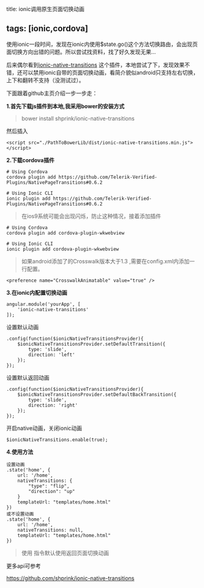 title: ionic调用原生页面切换动画

tags: [ionic,cordova]
---------------------

使用ionic一段时间，发现在ionic内使用$state.go()这个方法切换路由，会出现页面切换方向出错的问题。所以尝试找资料，找了好久发现无果...

后来偶尔看到[ionic-native-transitions](https://github.com/shprink/ionic-native-transitions) 这个插件，本地尝试了下，发现效果不错，还可以禁用ionic自带的页面切换动画，看简介貌似android只支持左右切换，上下和翻转不支持（没测试过）。

下面跟着github主页介绍一步一步走：

**1.首先下载js插件到本地,我采用bower的安装方式**

> bower install shprink/ionic-native-transitions

<!-- more -->

然后插入

```
<script src="./PathToBowerLib/dist/ionic-native-transitions.min.js"></script>
```

**2.下载cordova插件**

```
# Using Cordova
cordova plugin add https://github.com/Telerik-Verified-Plugins/NativePageTransitions#0.6.2

# Using Ionic CLI
ionic plugin add https://github.com/Telerik-Verified-Plugins/NativePageTransitions#0.6.2
```

> 在ios9系统可能会出现闪烁，防止这种情况，接着添加插件

```
# Using Cordova
cordova plugin add cordova-plugin-wkwebview

# Using Ionic CLI
ionic plugin add cordova-plugin-wkwebview
```

> 如果android添加了的Crosswalk版本大于1.3 ,需要在config.xml内添加一行配置。

```
<preference name="CrosswalkAnimatable" value="true" />
```

**3.在ionic内配置切换动画**

```
angular.module('yourApp', [
    'ionic-native-transitions'
]);
```

设置默认动画

```
.config(function($ionicNativeTransitionsProvider){
    $ionicNativeTransitionsProvider.setDefaultTransition({
        type: 'slide',
        direction: 'left'
    });
});
```

设置默认返回动画

```
.config(function($ionicNativeTransitionsProvider){
    $ionicNativeTransitionsProvider.setDefaultBackTransition({
        type: 'slide',
        direction: 'right'
    });
});
```

开启native动画，关闭ionic动画

```
$ionicNativeTransitions.enable(true);
```

**4.使用方法**

```
设置动画
.state('home', {
    url: '/home',
    nativeTransitions: {
        "type": "flip",
        "direction": "up"
    }
    templateUrl: "templates/home.html"
})
或不设置动画
.state('home', {
    url: '/home',
    nativeTransitions: null,
    templateUrl: "templates/home.html"
})
```

> 使用<ion-nav-back-button> 指令默认使用返回页面切换动画

更多api可参考

https://github.com/shprink/ionic-native-transitions
